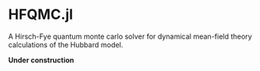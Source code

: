 # HFQMC.jl

A Hirsch-Fye quantum monte carlo solver for dynamical mean-field theory calculations of the Hubbard model.

**Under construction**
